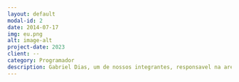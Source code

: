 ```yaml
---
layout: default
modal-id: 2
date: 2014-07-17
img: eu.png
alt: image-alt
project-date: 2023
client: --
category: Programador
description: Gabriel Dias, um de nossos integrantes, responsavel na area de montar o site e programa.
---
```

